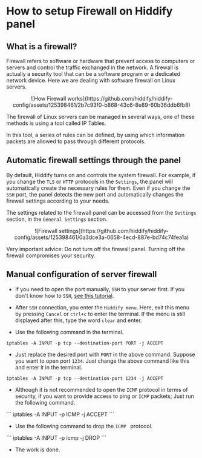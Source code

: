 <div dir="ltr" markdown="1">

# How to setup Firewall on Hiddify panel

## What is a firewall?

Firewall refers to software or hardware that prevent access to computers or servers and control the traffic exchanged in the network. A firewall is actually a security tool that can be a software program or a dedicated network device. Here we are dealing with software firewall on Linux servers.

<div align=center markdown=1>
![How Firewall works](https://github.com/hiddify/hiddify-config/assets/125398461/2b7c93f0-b868-43c6-8e89-60b36ddb6fb8)

</div>


The firewall of Linux servers can be managed in several ways, one of these methods is using a tool called IP Tables.

In this tool, a series of rules can be defined, by using which information packets are allowed to pass through different protocols.

## Automatic firewall settings through the panel

By default, Hiddify turns on and controls the system firewall. For example, if you change the `TLS` or `HTTP` protocols in the `Settings`, the panel will automatically create the necessary rules for them. Even if you change the `SSH` port, the panel detects the new port and automatically changes the firewall settings according to your needs.

The settings related to the firewall panel can be accessed from the `Settings` section, in the `General Settings` section.

<div align=center markdown=1>
![Firewall settings](https://github.com/hiddify/hiddify-config/assets/125398461/0a3dce3a-0658-4ecd-887e-bd74c74fea1a)

</div>

Very important advice: Do not turn off the firewall panel. Turning off the firewall compromises your security.

## Manual configuration of server firewall

- If you need to open the port manually, `SSH` to your server first. If you don't know how to `SSH`, [see this tutorial](/manager/wiki/How-to-connect-to-server-via-SSH).

- After `SSH` connection, you enter the `Hiddify menu`. Here, exit this menu by pressing `Cancel` or `ctrl+c` to enter the terminal. If the menu is still displayed after this, type the word `clear` and enter.

- Use the following command in the terminal.

```
iptables -A INPUT -p tcp --destination-port PORT -j ACCEPT
```

- Just replace the desired port with `PORT` in the above command. Suppose you want to open port `1234`. Just change the above command like this and enter it in the terminal.

```
iptables -A INPUT -p tcp --destination-port 1234 -j ACCEPT
```


* Although it is not recommended  to open the `ICMP` protocol in terms of security, if you want to provide access to ping or `ICMP` packets; Just run the following command.

<div dir=ltr markdown=1>
```
iptables -A INPUT -p ICMP -j ACCEPT
```
</div>

* Use the following command to drop the `ICMP ` protocol.

<div dir=ltr markdown=1>
```
iptables -A INPUT -p icmp -j DROP
```

</div>


- The work is done.


